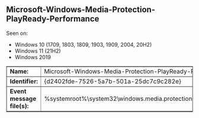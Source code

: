 ## Microsoft-Windows-Media-Protection-PlayReady-Performance

Seen on:
* Windows 10 (1709, 1803, 1809, 1903, 1909, 2004, 20H2)
* Windows 11 (21H2)
* Windows 2019

<table border="1" class="docutils">
  <tbody>
    <tr>
      <td><b>Name:</b></td>
      <td>Microsoft-Windows-Media-Protection-PlayReady-Performance</td>
    </tr>
    <tr>
      <td><b>Identifier:</b></td>
      <td>{d2402fde-7526-5a7b-501a-25dc7c9c282e}</td>
    </tr>
    <tr>
      <td><b>Event message file(s):</b></td>
      <td>%systemroot%\system32\windows.media.protection.playready.dll</td>
    </tr>
  </tbody>
</table>

&nbsp;

